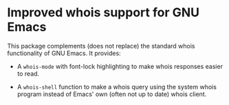 # Improved whois support for GNU Emacs

This package complements (does not replace) the standard whois
functionality of GNU Emacs. It provides:

* A `whois-mode` with font-lock highlighting to make whois responses
  easier to read.

* A `whois-shell` function to make a whois query using the system
  whois program instead of Emacs' own (often not up to date) whois
  client.

